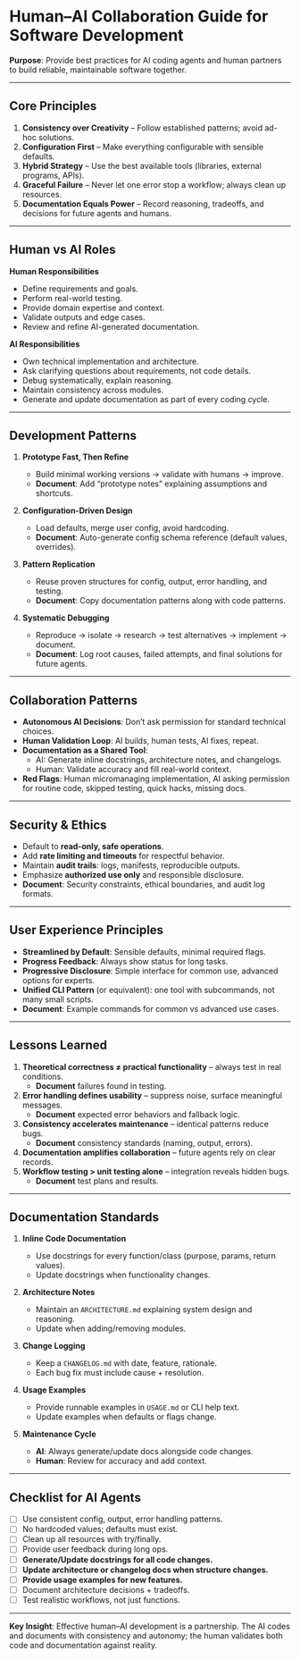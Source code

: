 # Human–AI Collaboration Guide for Software Development  

**Purpose**: Provide best practices for AI coding agents and human partners to build reliable, maintainable software together.  

---

## Core Principles  

1. **Consistency over Creativity** – Follow established patterns; avoid ad-hoc solutions.  
2. **Configuration First** – Make everything configurable with sensible defaults.  
3. **Hybrid Strategy** – Use the best available tools (libraries, external programs, APIs).  
4. **Graceful Failure** – Never let one error stop a workflow; always clean up resources.  
5. **Documentation Equals Power** – Record reasoning, tradeoffs, and decisions for future agents and humans.  

---

## Human vs AI Roles  

**Human Responsibilities**  
- Define requirements and goals.  
- Perform real-world testing.  
- Provide domain expertise and context.  
- Validate outputs and edge cases.  
- Review and refine AI-generated documentation.  

**AI Responsibilities**  
- Own technical implementation and architecture.  
- Ask clarifying questions about requirements, not code details.  
- Debug systematically, explain reasoning.  
- Maintain consistency across modules.  
- Generate and update documentation as part of every coding cycle.  

---

## Development Patterns  

1. **Prototype Fast, Then Refine**  
   - Build minimal working versions → validate with humans → improve.  
   - **Document**: Add “prototype notes” explaining assumptions and shortcuts.  

2. **Configuration-Driven Design**  
   - Load defaults, merge user config, avoid hardcoding.  
   - **Document**: Auto-generate config schema reference (default values, overrides).  

3. **Pattern Replication**  
   - Reuse proven structures for config, output, error handling, and testing.  
   - **Document**: Copy documentation patterns along with code patterns.  

4. **Systematic Debugging**  
   - Reproduce → isolate → research → test alternatives → implement → document.  
   - **Document**: Log root causes, failed attempts, and final solutions for future agents.  

---

## Collaboration Patterns  

- **Autonomous AI Decisions**: Don’t ask permission for standard technical choices.  
- **Human Validation Loop**: AI builds, human tests, AI fixes, repeat.  
- **Documentation as a Shared Tool**:  
  - AI: Generate inline docstrings, architecture notes, and changelogs.  
  - Human: Validate accuracy and fill real-world context.  
- **Red Flags**: Human micromanaging implementation, AI asking permission for routine code, skipped testing, quick hacks, missing docs.  

---

## Security & Ethics  

- Default to **read-only, safe operations**.  
- Add **rate limiting and timeouts** for respectful behavior.  
- Maintain **audit trails**: logs, manifests, reproducible outputs.  
- Emphasize **authorized use only** and responsible disclosure.  
- **Document**: Security constraints, ethical boundaries, and audit log formats.  

---

## User Experience Principles  

- **Streamlined by Default**: Sensible defaults, minimal required flags.  
- **Progress Feedback**: Always show status for long tasks.  
- **Progressive Disclosure**: Simple interface for common use, advanced options for experts.  
- **Unified CLI Pattern** (or equivalent): one tool with subcommands, not many small scripts.  
- **Document**: Example commands for common vs advanced use cases.  

---

## Lessons Learned  

1. **Theoretical correctness ≠ practical functionality** – always test in real conditions.  
   - **Document** failures found in testing.  
2. **Error handling defines usability** – suppress noise, surface meaningful messages.  
   - **Document** expected error behaviors and fallback logic.  
3. **Consistency accelerates maintenance** – identical patterns reduce bugs.  
   - **Document** consistency standards (naming, output, errors).  
4. **Documentation amplifies collaboration** – future agents rely on clear records.  
5. **Workflow testing > unit testing alone** – integration reveals hidden bugs.  
   - **Document** test plans and results.  

---

## Documentation Standards  

1. **Inline Code Documentation**  
   - Use docstrings for every function/class (purpose, params, return values).  
   - Update docstrings when functionality changes.  

2. **Architecture Notes**  
   - Maintain an `ARCHITECTURE.md` explaining system design and reasoning.  
   - Update when adding/removing modules.  

3. **Change Logging**  
   - Keep a `CHANGELOG.md` with date, feature, rationale.  
   - Each bug fix must include cause + resolution.  

4. **Usage Examples**  
   - Provide runnable examples in `USAGE.md` or CLI help text.  
   - Update examples when defaults or flags change.  

5. **Maintenance Cycle**  
   - **AI**: Always generate/update docs alongside code changes.  
   - **Human**: Review for accuracy and add context.  

---

## Checklist for AI Agents  

- [ ] Use consistent config, output, error handling patterns.  
- [ ] No hardcoded values; defaults must exist.  
- [ ] Clean up all resources with try/finally.  
- [ ] Provide user feedback during long ops.  
- [ ] **Generate/Update docstrings for all code changes.**  
- [ ] **Update architecture or changelog docs when structure changes.**  
- [ ] **Provide usage examples for new features.**  
- [ ] Document architecture decisions + tradeoffs.  
- [ ] Test realistic workflows, not just functions.  

---

**Key Insight**: Effective human–AI development is a partnership. The AI codes and documents with consistency and autonomy; the human validates both code and documentation against reality.  

